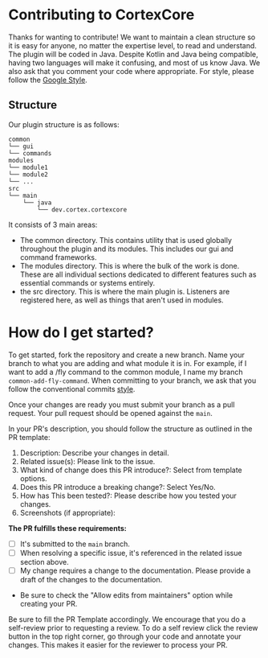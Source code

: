 # Contributing to CortexCore

Thanks for wanting to contribute! We want to maintain a clean structure so it is easy for anyone, no matter the expertise level, to read and understand.
The plugin will be coded in Java. Despite Kotlin and Java being compatible, having two languages will make it confusing, and most of us know Java.
We also ask that you comment your code where appropriate.
For style, please follow the [Google Style](https://google.github.io/styleguide/javaguide.html).


## Structure

Our plugin structure is as follows:

```
common
└── gui
└── commands
modules
└── module1
└── module2
└── ...
src
└── main
    └── java
        └── dev.cortex.cortexcore
```

It consists of 3 main areas:
- The common directory. This contains utility that is used globally throughout the plugin and its modules. This includes our gui and command frameworks.
- The modules directory. This is where the bulk of the work is done. These are all individual sections dedicated to different features such as essential commands or systems entirely.
- the src directory. This is where the main plugin is. Listeners are registered here, as well as things that aren't used in modules.

# How do I get started?

To get started, fork the repository and create a new branch. Name your branch to what you are adding and what module it is in. For example, if I want to add a /fly command to the common module, I name my branch `common-add-fly-command`. 
When committing to your branch, we ask that you follow the conventional commits [style](https://www.conventionalcommits.org/en/v1.0.0/).

Once your changes are ready you must submit your branch as a pull request. Your pull request should be opened against the `main`.

In your PR's description, you should follow the structure as outlined in the PR template:

1. Description: Describe your changes in detail.
2. Related issue(s): Please link to the issue.
3. What kind of change does this PR introduce?: Select from template options.
4. Does this PR introduce a breaking change?: Select Yes/No.
5. How has This been tested?: Please describe how you tested your changes.
6. Screenshots (if appropriate):

**The PR fulfills these requirements:**

- [ ] It's submitted to the `main` branch.
- [ ] When resolving a specific issue, it's referenced in the related issue section above.
- [ ] My change requires a change to the documentation. Please provide a draft of the changes to the documentation.

* Be sure to check the "Allow edits from maintainers" option while creating your PR.

Be sure to fill the PR Template accordingly.
We encourage that you do a self-review prior to requesting a review. To do a self review click the review button in the top right corner, go through your code and annotate your changes. This makes it easier for the reviewer to process your PR.
